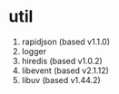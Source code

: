 # util

1. rapidjson (based v1.1.0)
2. logger
3. hiredis (based v1.0.2)
4. libevent (based v2.1.12)
5. libuv (based v1.44.2)
